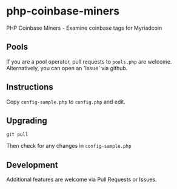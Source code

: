 # php-coinbase-miners
PHP Coinbase Miners - Examine coinbase tags for Myriadcoin

## Pools
If you are a pool operator, pull requests to `pools.php` are welcome.
Alternatively, you can open an 'Issue' via github.

## Instructions
Copy `config-sample.php` to `config.php` and edit.

## Upgrading

    git pull

Then check for any changes in `config-sample.php`

## Development
Additional features are welcome via Pull Requests or Issues.

